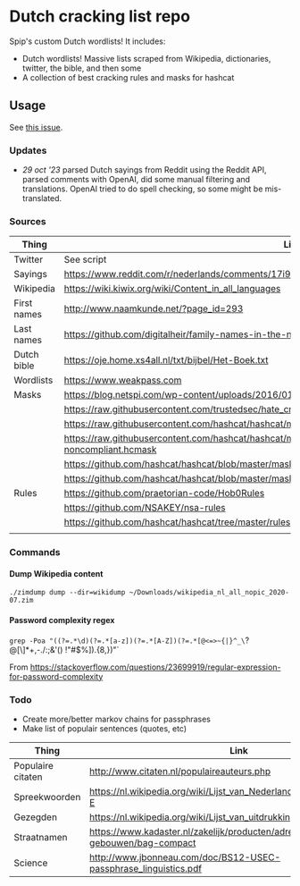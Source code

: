 # Dutch cracking list repo

Spip's custom Dutch wordlists! It includes:

* Dutch wordlists! Massive lists scraped from Wikipedia, dictionaries, twitter, the bible, and then some
* A collection of best cracking rules and masks for hashcat

## Usage

See [this issue](https://github.com/spipm/Dutch-Password-List/issues/1).

### Updates

* *29 oct '23* parsed Dutch sayings from Reddit using the Reddit API, parsed comments with OpenAI, did some manual filtering and translations. OpenAI tried to do spell checking, so some might be mis-translated. 

### Sources

| Thing        | Link           |
| ------------- |-------------|
| Twitter | See script |
| Sayings | https://www.reddit.com/r/nederlands/comments/17i96az/wat_vinden_jullie_een_leuk_spreekwoordgezegde/ |
| Wikipedia | https://wiki.kiwix.org/wiki/Content_in_all_languages |
| First names | http://www.naamkunde.net/?page_id=293 |
| Last names | https://github.com/digitalheir/family-names-in-the-netherlands |
| Dutch bible | https://oje.home.xs4all.nl/txt/bijbel/Het-Boek.txt |
| Wordlists | https://www.weakpass.com |
| Masks | https://blog.netspi.com/wp-content/uploads/2016/01/2015-Top40.hcmask |
| | https://raw.githubusercontent.com/trustedsec/hate_crack/master/masks/pathwell.hcmask |
| | https://raw.githubusercontent.com/hashcat/hashcat/master/masks/8char-1l-1u-1d-1s-compliant.hcmask |
| | https://raw.githubusercontent.com/hashcat/hashcat/master/masks/8char-1l-1u-1d-1s-noncompliant.hcmask |
| | https://github.com/hashcat/hashcat/blob/master/masks/rockyou-7-2592000.hcmask |
| | https://github.com/hashcat/hashcat/blob/master/masks/hashcat-default.hcmask |
| Rules | https://github.com/praetorian-code/Hob0Rules |
| | https://github.com/NSAKEY/nsa-rules |
| | https://github.com/hashcat/hashcat/tree/master/rules |
| | |


### Commands

#### Dump Wikipedia content
`./zimdump dump --dir=wikidump ~/Downloads/wikipedia_nl_all_nopic_2020-07.zim`

#### Password complexity regex
`grep -Poa "((?=.*\d)(?=.*[a-z])(?=.*[A-Z])(?=.*[@<=>~{|}^_\`?@\[\\]*+,-./:;&'\(\) \!\"#$%]).{8,})"`

From https://stackoverflow.com/questions/23699919/regular-expression-for-password-complexity


### Todo

* Create more/better markov chains for passphrases
* Make list of populair sentences (quotes, etc)

| Thing        | Link           |
| ------------- |-------------|
| Populaire citaten | http://www.citaten.nl/populaireauteurs.php |
| Spreekwoorden | https://nl.wikipedia.org/wiki/Lijst_van_Nederlandse_spreekwoorden_A-E |
| Gezegden | https://nl.wikipedia.org/wiki/Lijst_van_uitdrukkingen_en_gezegden_A-E |
| Straatnamen | https://www.kadaster.nl/zakelijk/producten/adressen-en-gebouwen/bag-compact |
| Science | http://www.jbonneau.com/doc/BS12-USEC-passphrase_linguistics.pdf |
